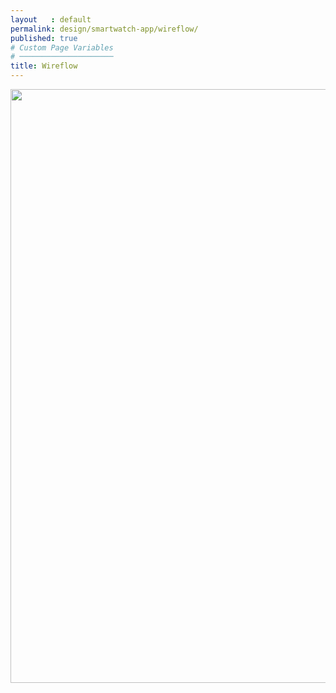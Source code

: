 ```yaml
---
layout   : default
permalink: design/smartwatch-app/wireflow/
published: true
# Custom Page Variables
# ─────────────────────
title: Wireflow
---
```


<img width="950px" src="../../../images/wireflowWatch.png">